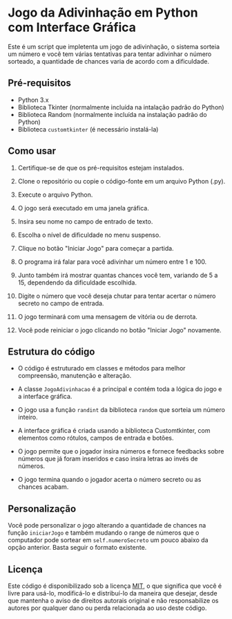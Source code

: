 # Jogo da Adivinhação em Python com Interface Gráfica

Este é um script que impletenta um jogo de adivinhação, o sistema sorteia um número e você tem várias tentativas para tentar adivinhar o número sorteado, a quantidade de chances varia de acordo com a dificuldade.

## Pré-requisitos

- Python 3.x
- Biblioteca Tkinter (normalmente incluída na intalação padrão do Python)
- Biblioteca Random (normalmente incluída na instalação padrão do Python)
- Biblioteca `customtkinter` (é necessário instalá-la)

## Como usar

1. Certifique-se de que os pré-requisitos estejam instalados.

2. Clone o repositório ou copie o código-fonte em um arquivo Python (.py).

3. Execute o arquivo Python.

4. O jogo será executado em uma janela gráfica.

5. Insira seu nome no campo de entrado de texto.

6. Escolha o nível de dificuldade no menu suspenso.

7. Clique no botão "Iniciar Jogo" para começar a partida.

8. O programa irá falar para você adivinhar um número entre 1 e 100.

9. Junto também irá mostrar quantas chances você tem, variando de 5 a 15, dependendo da dificuldade escolhida.

10. Digite o número que você deseja chutar para tentar acertar o número secreto no campo de entrada.

11. O jogo terminará com uma mensagem de vitória ou de derrota.

12. Você pode reiniciar o jogo clicando no botão "Iniciar Jogo" novamente.

## Estrutura do código

- O código é estruturado em classes e métodos para melhor compreensão, manutenção e alteração.

- A classe `JogoAdivinhacao` é a principal e contém toda a lógica do jogo e a interface gráfica.

- O jogo usa a função `randint` da biblioteca `random` que sorteia um número inteiro.

- A interface gráfica é criada usando a biblioteca Customtkinter, com elementos como rótulos, campos de entrada e botões.

- O jogo permite que o jogador insira números e fornece feedbacks sobre números que já foram inseridos e caso insira letras ao invés de números.

- O jogo termina quando o jogador acerta o número secreto ou as chances acabam.

## Personalização

Você pode personalizar o jogo alterando a quantidade de chances na função `iniciarJogo` e também mudando o range de números que o computador pode sortear em `self.numeroSecreto` um pouco abaixo da opção anterior. Basta seguir o formato existente.

## Licença

Este código é disponibilizado sob a licença [MIT](https://opensource.org/licenses/MIT), o que significa que você é livre para usá-lo, modificá-lo e distribuí-lo da maneira que desejar, desde que mantenha o aviso de direitos autorais original e não responsabilize os autores por qualquer dano ou perda relacionada ao uso deste código.
